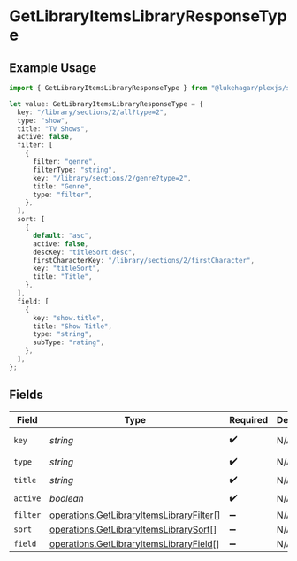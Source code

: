 # GetLibraryItemsLibraryResponseType

## Example Usage

```typescript
import { GetLibraryItemsLibraryResponseType } from "@lukehagar/plexjs/sdk/models/operations";

let value: GetLibraryItemsLibraryResponseType = {
  key: "/library/sections/2/all?type=2",
  type: "show",
  title: "TV Shows",
  active: false,
  filter: [
    {
      filter: "genre",
      filterType: "string",
      key: "/library/sections/2/genre?type=2",
      title: "Genre",
      type: "filter",
    },
  ],
  sort: [
    {
      default: "asc",
      active: false,
      descKey: "titleSort:desc",
      firstCharacterKey: "/library/sections/2/firstCharacter",
      key: "titleSort",
      title: "Title",
    },
  ],
  field: [
    {
      key: "show.title",
      title: "Show Title",
      type: "string",
      subType: "rating",
    },
  ],
};
```

## Fields

| Field                                                                                                       | Type                                                                                                        | Required                                                                                                    | Description                                                                                                 | Example                                                                                                     |
| ----------------------------------------------------------------------------------------------------------- | ----------------------------------------------------------------------------------------------------------- | ----------------------------------------------------------------------------------------------------------- | ----------------------------------------------------------------------------------------------------------- | ----------------------------------------------------------------------------------------------------------- |
| `key`                                                                                                       | *string*                                                                                                    | :heavy_check_mark:                                                                                          | N/A                                                                                                         | /library/sections/2/all?type=2                                                                              |
| `type`                                                                                                      | *string*                                                                                                    | :heavy_check_mark:                                                                                          | N/A                                                                                                         | show                                                                                                        |
| `title`                                                                                                     | *string*                                                                                                    | :heavy_check_mark:                                                                                          | N/A                                                                                                         | TV Shows                                                                                                    |
| `active`                                                                                                    | *boolean*                                                                                                   | :heavy_check_mark:                                                                                          | N/A                                                                                                         | false                                                                                                       |
| `filter`                                                                                                    | [operations.GetLibraryItemsLibraryFilter](../../../sdk/models/operations/getlibraryitemslibraryfilter.md)[] | :heavy_minus_sign:                                                                                          | N/A                                                                                                         |                                                                                                             |
| `sort`                                                                                                      | [operations.GetLibraryItemsLibrarySort](../../../sdk/models/operations/getlibraryitemslibrarysort.md)[]     | :heavy_minus_sign:                                                                                          | N/A                                                                                                         |                                                                                                             |
| `field`                                                                                                     | [operations.GetLibraryItemsLibraryField](../../../sdk/models/operations/getlibraryitemslibraryfield.md)[]   | :heavy_minus_sign:                                                                                          | N/A                                                                                                         |                                                                                                             |